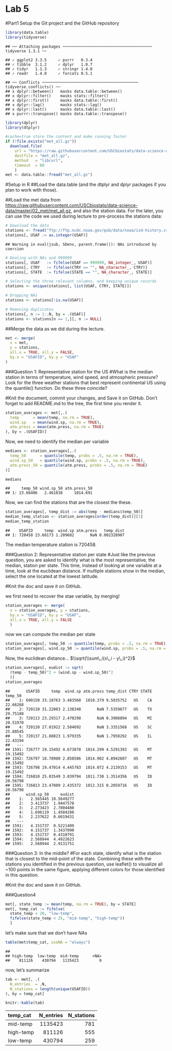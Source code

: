 Lab 5
================

\#Part1 Setup the Git project and the GitHub repository

``` r
library(data.table)
library(tidyverse)
```

    ## ── Attaching packages ─────────────────────────────────────── tidyverse 1.3.1 ──

    ## ✓ ggplot2 3.3.5     ✓ purrr   0.3.4
    ## ✓ tibble  3.1.2     ✓ dplyr   1.0.7
    ## ✓ tidyr   1.1.3     ✓ stringr 1.4.0
    ## ✓ readr   1.4.0     ✓ forcats 0.5.1

    ## ── Conflicts ────────────────────────────────────────── tidyverse_conflicts() ──
    ## x dplyr::between()   masks data.table::between()
    ## x dplyr::filter()    masks stats::filter()
    ## x dplyr::first()     masks data.table::first()
    ## x dplyr::lag()       masks stats::lag()
    ## x dplyr::last()      masks data.table::last()
    ## x purrr::transpose() masks data.table::transpose()

``` r
library(dplyr)
library(dtplyr)
```

``` r
#cache=true store the content and make running faster
if (!file.exists("met_all.gz"))
  download.file(
    url = "https://raw.githubusercontent.com/USCbiostats/data-science-data/master/02_met/met_all.gz",
    destfile = "met_all.gz",
    method   = "libcurl",
    timeout  = 60
    )
met <- data.table::fread("met_all.gz")
```

\#Setup in R \#\#Load the data.table (and the dtplyr and dplyr packages
if you plan to work with those).

\#\#Load the met data from
<https://raw.githubusercontent.com/USCbiostats/data-science-data/master/02_met/met_all.gz>,
and also the station data. For the later, you can use the code we used
during lecture to pre-process the stations data:

``` r
# Download the data
stations <- fread("ftp://ftp.ncdc.noaa.gov/pub/data/noaa/isd-history.csv")
stations[, USAF := as.integer(USAF)]
```

    ## Warning in eval(jsub, SDenv, parent.frame()): NAs introduced by coercion

``` r
# Dealing with NAs and 999999
stations[, USAF   := fifelse(USAF == 999999, NA_integer_, USAF)]
stations[, CTRY   := fifelse(CTRY == "", NA_character_, CTRY)]
stations[, STATE  := fifelse(STATE == "", NA_character_, STATE)]

# Selecting the three relevant columns, and keeping unique records
stations <- unique(stations[, list(USAF, CTRY, STATE)])

# Dropping NAs
stations <- stations[!is.na(USAF)]

# Removing duplicates
stations[, n := 1:.N, by = .(USAF)]
stations <- stations[n == 1,][, n := NULL]
```

\#\#Merge the data as we did during the lecture.

``` r
met <- merge(
  x = met,
  y = stations,
  all.x = TRUE, all.y = FALSE,
  by.x = "USAFID", by.y = "USAF"
) 
```

\#\#\#Question 1: Representative station for the US \#What is the median
station in terms of temperature, wind speed, and atmospheric pressure?
Look for the three weather stations that best represent continental US
using the quantile() function. Do these three coincide?

\#Knit the document, commit your changes, and Save it on GitHub. Don’t
forget to add README.md to the tree, the first time you render it.

``` r
station_averages <- met[,.(
  temp      = mean(temp, na.rm = TRUE),
  wind.sp   = mean(wind.sp, na.rm = TRUE),
  atm.press = mean(atm.press, na.rm = TRUE)
), by = .(USAFID)]
```

Now, we need to identify the median per variable

``` r
medians <- station_averages[,.(
  temp_50      = quantile(temp, probs = .5, na.rm = TRUE),
  wind.sp_50   = quantile(wind.sp, probs = .5, na.rm = TRUE),
  atm.press_50 = quantile(atm.press, probs = .5, na.rm = TRUE)
)]

medians
```

    ##     temp_50 wind.sp_50 atm.press_50
    ## 1: 23.68406   2.461838     1014.691

Now, we can find the stations that are the closest the these.

``` r
station_averages[, temp_dist := abs(temp - medians$temp_50)]
median_temp_station <- station_averages[order(temp_dist)][1]
median_temp_station
```

    ##    USAFID     temp  wind.sp atm.press   temp_dist
    ## 1: 720458 23.68173 1.209682       NaN 0.002328907

The median temperature station is 720458.

\#\#\#Question 2: Representative station per state \#Just like the
previous question, you are asked to identify what is the most
representative, the median, station per state. This time, instead of
looking at one variable at a time, look at the euclidean distance. If
multiple stations show in the median, select the one located at the
lowest latitude.

\#Knit the doc and save it on GitHub.

we first need to recover the stae variable, by merging!

``` r
station_averages <- merge(
  x = station_averages, y = stations,
  by.x = "USAFID", by.y = "USAF",
  all.x = TRUE, all.y = FALSE
  )
```

now we can compute the median per state

``` r
station_averages[, temp_50 := quantile(temp, probs = .5, na.rm = TRUE), by = STATE]
station_averages[, wind.sp_50 := quantile(wind.sp, probs = .5, na.rm = TRUE), by = STATE]
```

Now, the euclidean distance… $\\sqrt{\\sum\_i(x\_i - y\_i)^2}$

``` r
station_averages[, eudist := sqrt(
  (temp - temp_50)^2 + (wind.sp - wind.sp_50)^2
  )]
station_averages
```

    ##       USAFID     temp  wind.sp atm.press temp_dist CTRY STATE  temp_50
    ##    1: 690150 33.18763 3.483560  1010.379 9.5035752   US    CA 22.66268
    ##    2: 720110 31.22003 2.138348       NaN 7.5359677   US    TX 29.75188
    ##    3: 720113 23.29317 2.470298       NaN 0.3908894   US    MI 20.51970
    ##    4: 720120 27.01922 2.504692       NaN 3.3351568   US    SC 25.80545
    ##    5: 720137 21.88823 1.979335       NaN 1.7958292   US    IL 22.43194
    ##   ---                                                                 
    ## 1591: 726777 19.15492 4.673878  1014.299 4.5291393   US    MT 19.15492
    ## 1592: 726797 18.78980 2.858586  1014.902 4.8942607   US    MT 19.15492
    ## 1593: 726798 19.47014 4.445783  1014.072 4.2139153   US    MT 19.15492
    ## 1594: 726810 25.03549 3.039794  1011.730 1.3514356   US    ID 20.56798
    ## 1595: 726813 23.47809 2.435372  1012.315 0.2059716   US    ID 20.56798
    ##       wind.sp_50     eudist
    ##    1:   2.565445 10.5649277
    ##    2:   3.413737  1.9447578
    ##    3:   2.273423  2.7804480
    ##    4:   1.696119  1.4584280
    ##    5:   2.237622  0.6019431
    ##   ---                      
    ## 1591:   4.151737  0.5221409
    ## 1592:   4.151737  1.3437090
    ## 1593:   4.151737  0.4310791
    ## 1594:   2.568944  4.4922623
    ## 1595:   2.568944  2.9131751

\#\#\#Question 3: In the middle? \#For each state, identify what is the
station that is closest to the mid-point of the state. Combining these
with the stations you identified in the previous question, use leaflet()
to visualize all \~100 points in the same figure, applying different
colors for those identified in this question.

\#Knit the doc and save it on GitHub.

\#\#\#Question4

``` r
met[, state_temp := mean(temp, na.rm = TRUE), by = STATE]
met[, temp_cat := fifelse(
  state_temp < 20, "low-temp", 
  fifelse(state_temp < 25, "mid-temp", "high-temp"))
  ]
```

let’s make sure that we don’t have NAs

``` r
table(met$temp_cat, useNA = "always")
```

    ## 
    ## high-temp  low-temp  mid-temp      <NA> 
    ##    811126    430794   1135423         0

now, let’s summarize

``` r
tab <- met[, .(
  N_entries  = .N,
  N_stations = length(unique(USAFID))
), by = temp_cat]

knitr::kable(tab)
```

| temp\_cat | N\_entries | N\_stations |
|:----------|-----------:|------------:|
| mid-temp  |    1135423 |         781 |
| high-temp |     811126 |         555 |
| low-temp  |     430794 |         259 |
